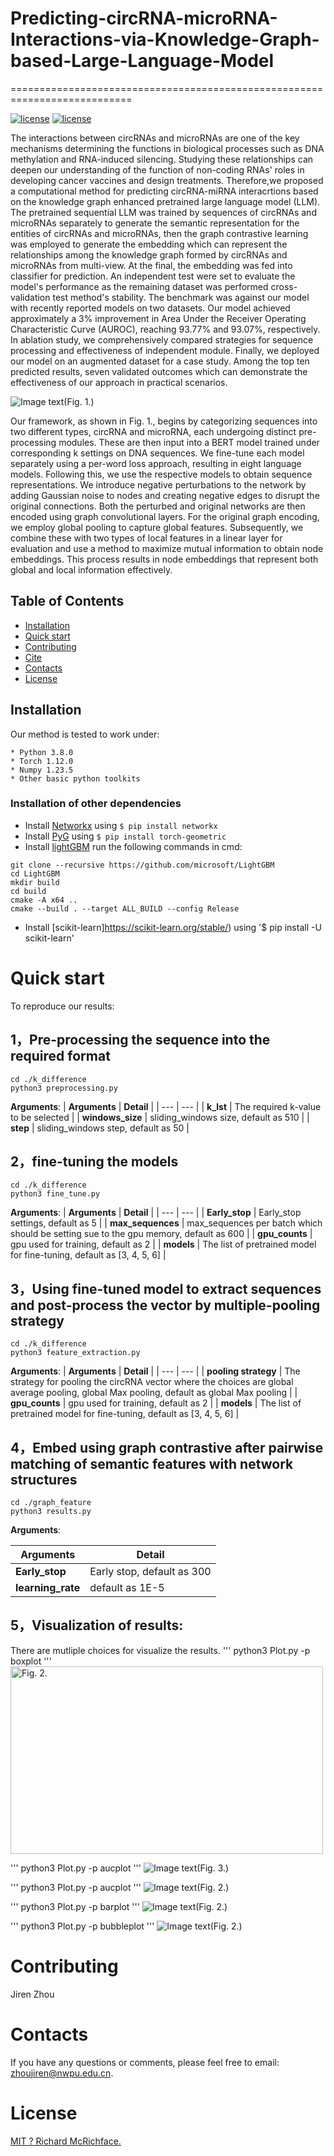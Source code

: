 # Predicting-circRNA-microRNA-Interactions-via-Knowledge-Graph-based-Large-Language-Model
===========================================================================


[![license](https://img.shields.io/badge/python_-3.8.0_-blue)](https://www.python.org/)
[![license](https://img.shields.io/badge/torch_-1.12.0_-blue)](https://pytorch.org/)


The interactions between circRNAs and microRNAs are one of the key mechanisms determining the functions in biological processes such as DNA methylation and RNA-induced silencing. Studying these relationships can deepen our understanding of the function of non-coding RNAs' roles in developing cancer vaccines and design treatments. Therefore,we proposed a computational method for predicting circRNA-miRNA interacrtions based on the knowledge graph enhanced pretrained large language model (LLM). The pretrained sequential LLM was trained by sequences of circRNAs and microRNAs separately to generate the semantic representation for the entities of circRNAs and microRNAs, then the graph contrastive learning was employed to generate the embedding which can represent the relationships among the knowledge graph formed by circRNAs and microRNAs from multi-view. At the final, the embedding was fed into classifier for prediction. An independent test were set to evaluate the model's performance as the remaining dataset was performed cross-validation test method's stability. The benchmark was against our model with recently reported models on two datasets. Our model achieved approximately a 3\% improvement in Area Under the Receiver Operating Characteristic Curve (AUROC), reaching 93.77\% and 93.07\%, respectively. In ablation study, we comprehensively compared  strategies for sequence processing and effectiveness of independent module. Finally, we deployed our model on an augmented dataset for a case study. Among the top ten predicted results, seven validated outcomes which can demonstrate the effectiveness of our approach in practical scenarios.


![Image text](plot/final/figure1.svg)(Fig. 1.)


Our framework, as shown in Fig. 1., begins by categorizing sequences into two different types, circRNA and microRNA, each undergoing distinct pre-processing modules. These are then input into a BERT model trained under corresponding k settings on DNA sequences. We fine-tune each model separately using a per-word loss approach, resulting in eight language models. Following this, we use the respective models to obtain sequence representations. We introduce negative perturbations to the network by adding Gaussian noise to nodes and creating negative edges to disrupt the original connections. Both the perturbed and original networks are then encoded using graph convolutional layers. For the original graph encoding, we employ global pooling to capture global features. Subsequently, we combine these with two types of local features in a linear layer for evaluation and use a method to maximize mutual information to obtain node embeddings. This process results in node embeddings that represent both global and local information effectively.
## Table of Contents

- [Installation](#installation)
- [Quick start](#quick-start)
- [Contributing](#contributing)
- [Cite](#cite)
- [Contacts](#contacts)
- [License](#license)


## Installation

Our method is tested to work under:

```
* Python 3.8.0
* Torch 1.12.0
* Numpy 1.23.5
* Other basic python toolkits
```
### Installation of other dependencies
* Install [Networkx](https://networkx.github.io/) using ` $ pip install networkx `
* Install [PyG](https://pypi.org/project/torch-geometric/) using ` $ pip install torch-geometric `
* Install [lightGBM](https://lightgbm.readthedocs.io/en/stable/) run the following commands in cmd:
```
git clone --recursive https://github.com/microsoft/LightGBM
cd LightGBM
mkdir build
cd build
cmake -A x64 ..
cmake --build . --target ALL_BUILD --config Release
```
* Install [scikit-learn]https://scikit-learn.org/stable/) using '$ pip install -U scikit-learn'

# Quick start
To reproduce our results:

## 1，Pre-processing the sequence into the required format
```
cd ./k_difference
python3 preprocessing.py
```
**Arguments**:
| **Arguments** | **Detail** |
| --- | --- |
| **k_lst** | The required k-value to be selected |
| **windows_size** | sliding_windows size, default as 510 |
| **step** | sliding_windows step, default as 50 |


## 2，fine-tuning the models
```
cd ./k_difference
python3 fine_tune.py
```
**Arguments**:
| **Arguments** | **Detail** |
| --- | --- |
| **Early_stop** | Early_stop settings, default as 5 |
| **max_sequences** | max_sequences per batch which should be setting sue to the gpu memory, default as 600 |
| **gpu_counts** | gpu used for training, default as 2 |
| **models** | The list of pretrained model for fine-tuning, default as [3, 4, 5, 6] |

## 3，Using fine-tuned model to extract sequences and post-process the vector by multiple-pooling strategy
```
cd ./k_difference
python3 feature_extraction.py
```
**Arguments**:
| **Arguments** | **Detail** |
| --- | --- |
| **pooling strategy** | The strategy for pooling the circRNA vector where the choices are global average pooling, global Max pooling, default as global Max pooling |
| **gpu_counts** | gpu used for training, default as 2 |
| **models** | The list of pretrained model for fine-tuning, default as [3, 4, 5, 6] |

## 4，Embed using graph contrastive after pairwise matching of semantic features with network structures
```
cd ./graph_feature
python3 results.py
```
**Arguments**:

| **Arguments** | **Detail** |
| --- | --- |
| **Early_stop** | Early stop, default as 300|
| **learning_rate** | default as 1E-5 |

## 5，Visualization of results:
There are mutliple choices for visualize the results.
'''
python3  Plot.py -p boxplot
'''
<img src="plot/final/boxplot9589.svg" alt="Fig. 2." width="500" height="300">

'''
python3  Plot.py -p aucplot
'''
![Image text](plot/final/auc_curves9589.svg)(Fig. 3.)

'''
python3  Plot.py -p aucplot
'''
![Image text](plot/final/aupr_curves9589.svg)(Fig. 2.)

'''
python3  Plot.py -p barplot
'''
![Image text](plot/final/barplot9589.svg)(Fig. 2.)

'''
python3  Plot.py -p bubbleplot
'''
![Image text](plot/final/9589bubble.svg)(Fig. 2.)







# Contributing

Jiren Zhou

# Contacts
If you have any questions or comments, please feel free to email: zhoujiren@nwpu.edu.cn.

# License

[MIT ? Richard McRichface.](../LICENSE)
